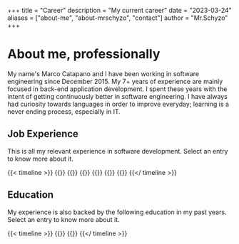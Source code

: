 +++
title = "Career"
description = "My current career"
date = "2023-03-24"
aliases = ["about-me", "about-mrschyzo", "contact"]
author = "Mr.Schyzo"
+++

# About me, professionally

My name's Marco Catapano and I have been working in software engineering since December 2015.
My 7+ years of experience are mainly focused in back-end application development. 
I spent these years with the intent of getting continuously better in software engineering. 
I have always had curiosity towards languages in order to improve everyday; learning is a never ending process, especially in IT.

## Job Experience

This is all my relevant experience in software development.
Select an entry to know more about it. 

{{< timeline >}}
    {{<event
        url="jobs/trade-republic"
        from="05/2022" to="current" 
        role="Engineer II" company="Trade Republic GmbH" 
    >}}
    {{<event
        url="jobs/prima-assicurazioni"
        from="05/2021" to="04/2022" 
        role="Software Engineer" company="Prima Assicurazioni SpA" 
    >}}
    {{<event
        url="jobs/extra-red"
        from="09/2018" to="05/2021" 
        role="Software Engineer" company="Extra Red Srl" 
    >}}
    {{<event
        url="jobs/gruppometa"
        from="09/2016" to="05/2018" 
        role="Software Developer" company="M.E.T.A. srl" 
    >}}
    {{<event
        url="jobs/siter"
        from="12/2015" to="08/2016" 
        role="Software Developer" company="Siter srl" 
    >}}
    {{<event
        url="jobs/siter-trainee"
        from="07/2015" to="10/2015" 
        role="Trainee" company="Siter srl" 
    >}}
{{</ timeline >}}

## Education

My experience is also backed by the following education in my past years.
Select an entry to know more about it.

{{< timeline >}}
    {{<event
        url="education/unipi"
        from="09/2012" to="12/2015" 
        role="Computer Science" company="Università di Pisa" 
    >}}
    {{<event
        url="education/pesenti"
        from="09/2007" to="07/2012" 
        role="Accounting and programming" company="I.I.S.S Antonio Pesenti" 
    >}}
{{</ timeline >}}
